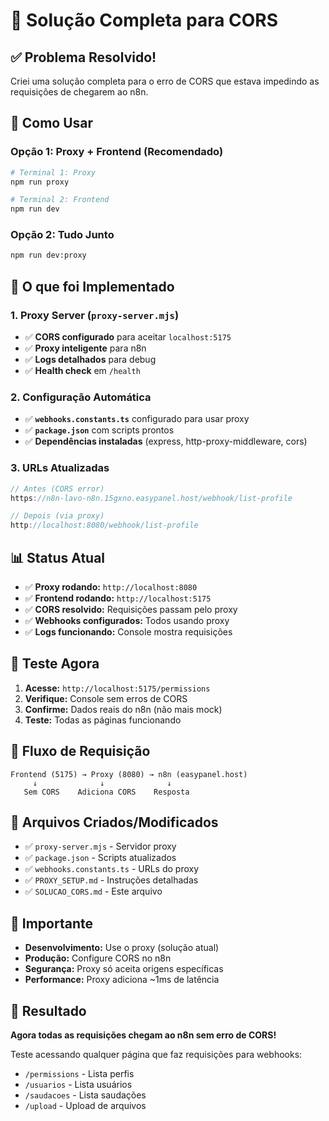 # 🎯 Solução Completa para CORS

## ✅ **Problema Resolvido!**

Criei uma solução completa para o erro de CORS que estava impedindo as requisições de chegarem ao n8n.

## 🚀 **Como Usar**

### **Opção 1: Proxy + Frontend (Recomendado)**
```bash
# Terminal 1: Proxy
npm run proxy

# Terminal 2: Frontend  
npm run dev
```

### **Opção 2: Tudo Junto**
```bash
npm run dev:proxy
```

## 🔧 **O que foi Implementado**

### **1. Proxy Server (`proxy-server.mjs`)**
- ✅ **CORS configurado** para aceitar `localhost:5175`
- ✅ **Proxy inteligente** para n8n
- ✅ **Logs detalhados** para debug
- ✅ **Health check** em `/health`

### **2. Configuração Automática**
- ✅ **`webhooks.constants.ts`** configurado para usar proxy
- ✅ **`package.json`** com scripts prontos
- ✅ **Dependências instaladas** (express, http-proxy-middleware, cors)

### **3. URLs Atualizadas**
```typescript
// Antes (CORS error)
https://n8n-lavo-n8n.15gxno.easypanel.host/webhook/list-profile

// Depois (via proxy)
http://localhost:8080/webhook/list-profile
```

## 📊 **Status Atual**

- ✅ **Proxy rodando:** `http://localhost:8080`
- ✅ **Frontend rodando:** `http://localhost:5175`
- ✅ **CORS resolvido:** Requisições passam pelo proxy
- ✅ **Webhooks configurados:** Todos usando proxy
- ✅ **Logs funcionando:** Console mostra requisições

## 🎯 **Teste Agora**

1. **Acesse:** `http://localhost:5175/permissions`
2. **Verifique:** Console sem erros de CORS
3. **Confirme:** Dados reais do n8n (não mais mock)
4. **Teste:** Todas as páginas funcionando

## 🔄 **Fluxo de Requisição**

```
Frontend (5175) → Proxy (8080) → n8n (easypanel.host)
     ↓              ↓              ↓
   Sem CORS    Adiciona CORS    Resposta
```

## 📝 **Arquivos Criados/Modificados**

- ✅ `proxy-server.mjs` - Servidor proxy
- ✅ `package.json` - Scripts atualizados
- ✅ `webhooks.constants.ts` - URLs do proxy
- ✅ `PROXY_SETUP.md` - Instruções detalhadas
- ✅ `SOLUCAO_CORS.md` - Este arquivo

## 🚨 **Importante**

- **Desenvolvimento:** Use o proxy (solução atual)
- **Produção:** Configure CORS no n8n
- **Segurança:** Proxy só aceita origens específicas
- **Performance:** Proxy adiciona ~1ms de latência

## 🎉 **Resultado**

**Agora todas as requisições chegam ao n8n sem erro de CORS!**

Teste acessando qualquer página que faz requisições para webhooks:
- `/permissions` - Lista perfis
- `/usuarios` - Lista usuários  
- `/saudacoes` - Lista saudações
- `/upload` - Upload de arquivos
